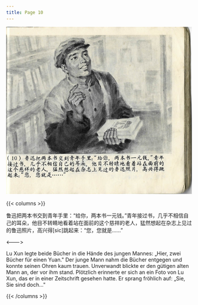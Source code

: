 ```yaml
---
title: Page 10
---
```


![luxun front](../../../images/luxun/MaiShuDeGuShi/11-page-00001.jpg)

{{< columns >}}

鲁迅把两本书交到青年手里：“给你，两本书一元钱。”青年接过书，几乎不相信自己的耳朵，他目不转睛地看着站在面前的这个慈祥的老人，猛然想起在杂志上见过的鲁迅照片，高兴得\[sic\]跳起来：“您，您就是……”

<--->

Lu Xun legte beide Bücher in die Hände des jungen Mannes: „Hier, zwei Bücher für einen Yuan." Der junge Mann nahm die Bücher entgegen und konnte seinen Ohren kaum trauen. Unverwandt blickte er den gütigen alten Mann an, der vor ihm stand. Plötzlich erinnerte er sich an ein Foto von Lu Xun, das er in einer Zeitschrift gesehen hatte. Er sprang fröhlich auf: „Sie, Sie sind doch..."

{{< /columns >}}